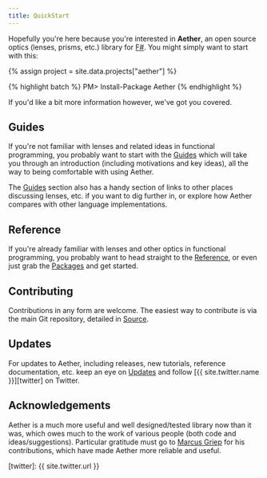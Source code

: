 ```yaml
---
title: QuickStart
---
```


Hopefully you're here because you're interested in __Aether__, an open source optics (lenses, prisms, etc.) library for [F#][fsharp]. You might simply want to start with this:

{% assign project = site.data.projects["aether"] %}

{% highlight batch %}
PM> Install-Package Aether
{% endhighlight %}

If you'd like a bit more information however, we've got you covered.

## Guides

If you're not familiar with lenses and related ideas in functional programming, you probably want to start with the [Guides][guides] which will take you through an introduction (including motivations and key ideas), all the way to being comfortable with using Aether.

The [Guides][guides] section also has a handy section of links to other places discussing lenses, etc. if you want to dig further in, or explore how Aether compares with other language implementations.

## Reference

If you're already familiar with lenses and other optics in functional programming, you probably want to head straight to the [Reference][reference], or even just grab the [Packages][packages] and get started.

## Contributing

Contributions in any form are welcome. The easiest way to contribute is via the main Git repository, detailed in [Source][source].

## Updates

For updates to Aether, including releases, new tutorials, reference documentation, etc. keep an eye on [Updates][updates] and follow [{{ site.twitter.name }}][twitter] on Twitter.

## Acknowledgements

Aether is a much more useful and well designed/tested library now than it was, which owes much to the work of various people (both code and ideas/suggestions). Particular gratitude must go to [Marcus Griep][griep] for his contributions, which have made Aether more reliable and useful.

<!--- Local --->

[guides]: /aether/guides
[reference]: /aether/reference
[packages]:  /aether/packages
[source]: /aether/source
[updates]: /aether/updates

<!--- External --->

[fsharp]: http://fsharp.org
[twitter]: {{ site.twitter.url }}

<!--- People --->

[griep]: https://github.com/neoeinstein
